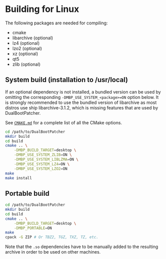 Building for Linux
==================

The following packages are needed for compiling:

- cmake
- libarchive (optional)
- lz4 (optional)
- lzo2 (optional)
- xz (optional)
- qt5
- zlib (optional)

System build (installation to /usr/local)
-----------------------------------------

If an optional dependency is not installed, a bundled version can be used by omitting the corresponding `-DMBP_USE_SYSTEM_<package>=ON` option below. It is strongly recommended to use the bundled version of libarchive as most distros use ship libarchive-3.1.2, which is missing features that are used by DualBootPatcher.

See [`CMAKE.md`](CMAKE.md) for a complete list of all the CMake options.

```sh
cd /path/to/DualBootPatcher
mkdir build
cd build
cmake .. \
    -DMBP_BUILD_TARGET=desktop \
    -DMBP_USE_SYSTEM_ZLIB=ON \
    -DMBP_USE_SYSTEM_LIBLZMA=ON \
    -DMBP_USE_SYSTEM_LZ4=ON \
    -DMBP_USE_SYSTEM_LZO2=ON
make
make install
```

Portable build
--------------

```sh
cd /path/to/DualBootPatcher
mkdir build
cd build
cmake .. \
    -DMBP_BUILD_TARGET=desktop \
    -DMBP_PORTABLE=ON
make
cpack -G ZIP # Or TBZ2, TGZ, TXZ, TZ, etc.
```

Note that the `.so` dependencies have to be manually added to the resulting archive in order to be used on other machines.
